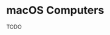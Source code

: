 [title]: # (macOS Computers)
[tags]: # (admin,configuration)
[priority]: # (2)
# macOS Computers

TODO